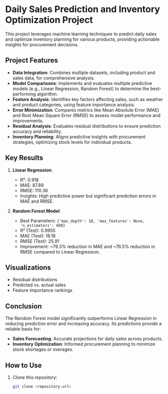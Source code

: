 # Daily Sales Prediction and Inventory Optimization Project

This project leverages machine learning techniques to predict daily sales and optimize inventory planning for various products, providing actionable insights for procurement decisions.

## Project Features

- **Data Integration**: Combines multiple datasets, including product and sales data, for comprehensive analysis.
- **Model Comparisons**: Implements and evaluates multiple predictive models (e.g., Linear Regression, Random Forest) to determine the best-performing algorithm.
- **Feature Analysis**: Identifies key factors affecting sales, such as weather and product categories, using feature importance analysis.
- **Error Minimization**: Compares metrics like Mean Absolute Error (MAE) and Root Mean Square Error (RMSE) to assess model performance and improvements.
- **Residual Analysis**: Evaluates residual distributions to ensure prediction accuracy and reliability.
- **Inventory Planning**: Aligns predictive insights with procurement strategies, optimizing stock levels for individual products.

## Key Results

1. **Linear Regression**:
   - R²: 0.918
   - MAE: 87.89
   - RMSE: 110.36
   - Insights: High predictive power but significant prediction errors in MAE and RMSE.

2. **Random Forest Model**:
   - Best Parameters: `{'max_depth': 10, 'max_features': None, 'n_estimators': 600}`
   - R² (Test): 0.9955
   - MAE (Test): 18.18
   - RMSE (Test): 25.91
   - Improvement: ~79.3% reduction in MAE and ~76.5% reduction in RMSE compared to Linear Regression.

## Visualizations

- Residual distributions
- Predicted vs. actual sales
- Feature importance rankings

## Conclusion

The Random Forest model significantly outperforms Linear Regression in reducing prediction error and increasing accuracy. Its predictions provide a reliable basis for:
- **Sales Forecasting**: Accurate projections for daily sales across products.
- **Inventory Optimization**: Informed procurement planning to minimize stock shortages or overages.

## How to Use

1. Clone this repository:
   ```bash
   git clone <repository-url>
